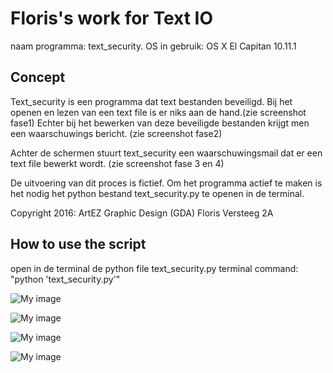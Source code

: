 # Floris's work for Text IO 


naam programma: text_security.
OS in gebruik: OS X El Capitan 10.11.1
## Concept
Text_security is een programma dat text bestanden beveiligd. Bij het openen en lezen van een text file is er niks aan de hand.(zie screenshot fase1) Echter bij het bewerken van deze beveiligde bestanden krijgt men een waarschuwings bericht. (zie screenshot fase2) 

Achter de schermen stuurt text_security een waarschuwingsmail dat er een text file bewerkt wordt. (zie screenshot fase 3 en 4)

De uitvoering van dit proces is fictief.
Om het programma actief te maken is het nodig het python bestand text_security.py te openen in de terminal. 

Copyright 2016:
ArtEZ Graphic Design (GDA)
Floris Versteeg 2A

## How to use the script
open in de terminal de python file text_security.py
terminal command: "python 'text_security.py'"

![My image](florisversteeg.github.com/ArtezGDA/text-IO/blob/master/Floris/text_security/screenshotfase1.png)

![My image](florisversteeg.github.com/ArtezGDA/text-IO/blob/master/Floris/text_security/screenshotfase2.png)

![My image](florisversteeg.github.com/ArtezGDA/text-IO/blob/master/Floris/text_security/screenshotfase3.png)

![My image](florisversteeg.github.com/ArtezGDA/text-IO/blob/master/Floris/text_security/screenshotfase4.png)



